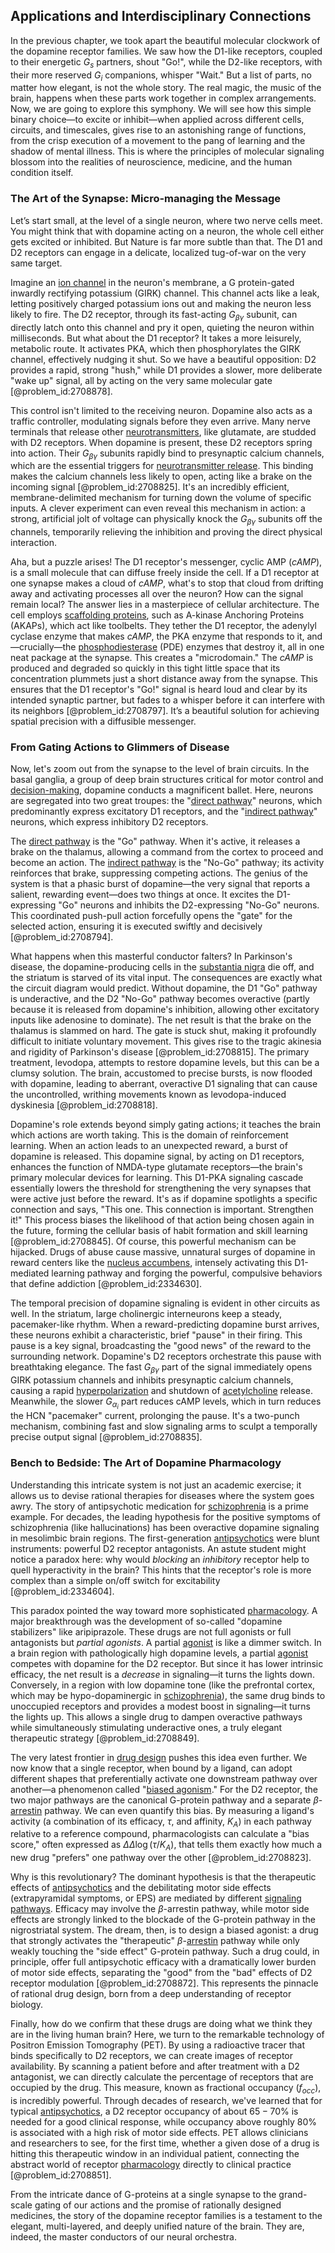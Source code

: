 ## Applications and Interdisciplinary Connections

In the previous chapter, we took apart the beautiful molecular clockwork of the dopamine receptor families. We saw how the D1-like receptors, coupled to their energetic $G_s$ partners, shout "Go!", while the D2-like receptors, with their more reserved $G_i$ companions, whisper "Wait." But a list of parts, no matter how elegant, is not the whole story. The real magic, the music of the brain, happens when these parts work together in complex arrangements. Now, we are going to explore this symphony. We will see how this simple binary choice—to excite or inhibit—when applied across different cells, circuits, and timescales, gives rise to an astonishing range of functions, from the crisp execution of a movement to the pang of learning and the shadow of mental illness. This is where the principles of molecular signaling blossom into the realities of neuroscience, medicine, and the human condition itself.

### The Art of the Synapse: Micro-managing the Message

Let’s start small, at the level of a single neuron, where two nerve cells meet. You might think that with dopamine acting on a neuron, the whole cell either gets excited or inhibited. But Nature is far more subtle than that. The D1 and D2 receptors can engage in a delicate, localized tug-of-war on the very same target.

Imagine an [ion channel](@article_id:170268) in the neuron's membrane, a G protein-gated inwardly rectifying potassium (GIRK) channel. This channel acts like a leak, letting positively charged potassium ions out and making the neuron less likely to fire. The D2 receptor, through its fast-acting $G_{\beta\gamma}$ subunit, can directly latch onto this channel and pry it open, quieting the neuron within milliseconds. But what about the D1 receptor? It takes a more leisurely, metabolic route. It activates PKA, which then phosphorylates the GIRK channel, effectively nudging it shut. So we have a beautiful opposition: D2 provides a rapid, strong "hush," while D1 provides a slower, more deliberate "wake up" signal, all by acting on the very same molecular gate [@problem_id:2708878].

This control isn't limited to the receiving neuron. Dopamine also acts as a traffic controller, modulating signals before they even arrive. Many nerve terminals that release other [neurotransmitters](@article_id:156019), like glutamate, are studded with D2 receptors. When dopamine is present, these D2 receptors spring into action. Their $G_{\beta\gamma}$ subunits rapidly bind to presynaptic calcium channels, which are the essential triggers for [neurotransmitter release](@article_id:137409). This binding makes the calcium channels less likely to open, acting like a brake on the incoming signal [@problem_id:2708825]. It's an incredibly efficient, membrane-delimited mechanism for turning down the volume of specific inputs. A clever experiment can even reveal this mechanism in action: a strong, artificial jolt of voltage can physically knock the $G_{\beta\gamma}$ subunits off the channels, temporarily relieving the inhibition and proving the direct physical interaction.

Aha, but a puzzle arises! The D1 receptor's messenger, cyclic AMP ($cAMP$), is a small molecule that can diffuse freely inside the cell. If a D1 receptor at one synapse makes a cloud of $cAMP$, what's to stop that cloud from drifting away and activating processes all over the neuron? How can the signal remain local? The answer lies in a masterpiece of cellular architecture. The cell employs [scaffolding proteins](@article_id:169360), such as A-kinase Anchoring Proteins (AKAPs), which act like toolbelts. They tether the D1 receptor, the adenylyl cyclase enzyme that makes $cAMP$, the PKA enzyme that responds to it, and—crucially—the [phosphodiesterase](@article_id:163235) (PDE) enzymes that destroy it, all in one neat package at the synapse. This creates a "microdomain." The $cAMP$ is produced and degraded so quickly in this tight little space that its concentration plummets just a short distance away from the synapse. This ensures that the D1 receptor's "Go!" signal is heard loud and clear by its intended synaptic partner, but fades to a whisper before it can interfere with its neighbors [@problem_id:2708797]. It’s a beautiful solution for achieving spatial precision with a diffusible messenger.

### From Gating Actions to Glimmers of Disease

Now, let's zoom out from the synapse to the level of brain circuits. In the basal ganglia, a group of deep brain structures critical for motor control and [decision-making](@article_id:137659), dopamine conducts a magnificent ballet. Here, neurons are segregated into two great troupes: the "[direct pathway](@article_id:188945)" neurons, which predominantly express excitatory D1 receptors, and the "[indirect pathway](@article_id:199027)" neurons, which express inhibitory D2 receptors.

The [direct pathway](@article_id:188945) is the "Go" pathway. When it's active, it releases a brake on the thalamus, allowing a command from the cortex to proceed and become an action. The [indirect pathway](@article_id:199027) is the "No-Go" pathway; its activity reinforces that brake, suppressing competing actions. The genius of the system is that a phasic burst of dopamine—the very signal that reports a salient, rewarding event—does two things at once. It excites the D1-expressing "Go" neurons and inhibits the D2-expressing "No-Go" neurons. This coordinated push-pull action forcefully opens the "gate" for the selected action, ensuring it is executed swiftly and decisively [@problem_id:2708794].

What happens when this masterful conductor falters? In Parkinson's disease, the dopamine-producing cells in the [substantia nigra](@article_id:150093) die off, and the striatum is starved of its vital input. The consequences are exactly what the circuit diagram would predict. Without dopamine, the D1 "Go" pathway is underactive, and the D2 "No-Go" pathway becomes overactive (partly because it is released from dopamine's inhibition, allowing other excitatory inputs like adenosine to dominate). The net result is that the brake on the thalamus is slammed on hard. The gate is stuck shut, making it profoundly difficult to initiate voluntary movement. This gives rise to the tragic akinesia and rigidity of Parkinson's disease [@problem_id:2708815]. The primary treatment, levodopa, attempts to restore dopamine levels, but this can be a clumsy solution. The brain, accustomed to precise bursts, is now flooded with dopamine, leading to aberrant, overactive D1 signaling that can cause the uncontrolled, writhing movements known as levodopa-induced dyskinesia [@problem_id:2708818].

Dopamine's role extends beyond simply gating actions; it teaches the brain which actions are worth taking. This is the domain of reinforcement learning. When an action leads to an unexpected reward, a burst of dopamine is released. This dopamine signal, by acting on D1 receptors, enhances the function of NMDA-type glutamate receptors—the brain's primary molecular devices for learning. This D1-PKA signaling cascade essentially lowers the threshold for strengthening the very synapses that were active just before the reward. It's as if dopamine spotlights a specific connection and says, "This one. This connection is important. Strengthen it!" This process biases the likelihood of that action being chosen again in the future, forming the cellular basis of habit formation and skill learning [@problem_id:2708845]. Of course, this powerful mechanism can be hijacked. Drugs of abuse cause massive, unnatural surges of dopamine in reward centers like the [nucleus accumbens](@article_id:174824), intensely activating this D1-mediated learning pathway and forging the powerful, compulsive behaviors that define addiction [@problem_id:2334630].

The temporal precision of dopamine signaling is evident in other circuits as well. In the striatum, large cholinergic interneurons keep a steady, pacemaker-like rhythm. When a reward-predicting dopamine burst arrives, these neurons exhibit a characteristic, brief "pause" in their firing. This pause is a key signal, broadcasting the "good news" of the reward to the surrounding network. Dopamine's D2 receptors orchestrate this pause with breathtaking elegance. The fast $G_{\beta\gamma}$ part of the signal immediately opens GIRK potassium channels and inhibits presynaptic calcium channels, causing a rapid [hyperpolarization](@article_id:171109) and shutdown of [acetylcholine](@article_id:155253) release. Meanwhile, the slower $G_{\alpha_i}$ part reduces cAMP levels, which in turn reduces the HCN "pacemaker" current, prolonging the pause. It's a two-punch mechanism, combining fast and slow signaling arms to sculpt a temporally precise output signal [@problem_id:2708835].

### Bench to Bedside: The Art of Dopamine Pharmacology

Understanding this intricate system is not just an academic exercise; it allows us to devise rational therapies for diseases where the system goes awry. The story of antipsychotic medication for [schizophrenia](@article_id:163980) is a prime example. For decades, the leading hypothesis for the positive symptoms of schizophrenia (like hallucinations) has been overactive dopamine signaling in mesolimbic brain regions. The first-generation [antipsychotics](@article_id:191554) were blunt instruments: powerful D2 receptor antagonists. An astute student might notice a paradox here: why would *blocking* an *inhibitory* receptor help to quell hyperactivity in the brain? This hints that the receptor's role is more complex than a simple on/off switch for excitability [@problem_id:2334604].

This paradox pointed the way toward more sophisticated [pharmacology](@article_id:141917). A major breakthrough was the development of so-called "dopamine stabilizers" like aripiprazole. These drugs are not full agonists or full antagonists but *partial agonists*. A partial [agonist](@article_id:163003) is like a dimmer switch. In a brain region with pathologically high dopamine levels, a partial [agonist](@article_id:163003) competes with dopamine for the D2 receptor. But since it has lower intrinsic efficacy, the net result is a *decrease* in signaling—it turns the lights down. Conversely, in a region with low dopamine tone (like the prefrontal cortex, which may be hypo-dopaminergic in [schizophrenia](@article_id:163980)), the same drug binds to unoccupied receptors and provides a modest boost in signaling—it turns the lights up. This allows a single drug to dampen overactive pathways while simultaneously stimulating underactive ones, a truly elegant therapeutic strategy [@problem_id:2708849].

The very latest frontier in [drug design](@article_id:139926) pushes this idea even further. We now know that a single receptor, when bound by a ligand, can adopt different shapes that preferentially activate one downstream pathway over another—a phenomenon called "[biased agonism](@article_id:147973)." For the D2 receptor, the two major pathways are the canonical G-protein pathway and a separate $\beta$-[arrestin](@article_id:154357) pathway. We can even quantify this bias. By measuring a ligand's activity (a combination of its efficacy, $\tau$, and affinity, $K_A$) in each pathway relative to a reference compound, pharmacologists can calculate a "bias score," often expressed as $\Delta\Delta \log(\tau/K_A)$, that tells them exactly how much a new drug "prefers" one pathway over the other [@problem_id:2708823].

Why is this revolutionary? The dominant hypothesis is that the therapeutic effects of [antipsychotics](@article_id:191554) and the debilitating motor side effects (extrapyramidal symptoms, or EPS) are mediated by different [signaling pathways](@article_id:275051). Efficacy may involve the $\beta$-arrestin pathway, while motor side effects are strongly linked to the blockade of the G-protein pathway in the nigrostriatal system. The dream, then, is to design a biased agonist: a drug that strongly activates the "therapeutic" $\beta$-[arrestin](@article_id:154357) pathway while only weakly touching the "side effect" G-protein pathway. Such a drug could, in principle, offer full antipsychotic efficacy with a dramatically lower burden of motor side effects, separating the "good" from the "bad" effects of D2 receptor modulation [@problem_id:2708872]. This represents the pinnacle of rational drug design, born from a deep understanding of receptor biology.

Finally, how do we confirm that these drugs are doing what we think they are in the living human brain? Here, we turn to the remarkable technology of Positron Emission Tomography (PET). By using a radioactive tracer that binds specifically to D2 receptors, we can create images of receptor availability. By scanning a patient before and after treatment with a D2 antagonist, we can directly calculate the percentage of receptors that are occupied by the drug. This measure, known as fractional occupancy ($f_{occ}$), is incredibly powerful. Through decades of research, we've learned that for typical [antipsychotics](@article_id:191554), a D2 receptor occupancy of about $65-70\%$ is needed for a good clinical response, while occupancy above roughly $80\%$ is associated with a high risk of motor side effects. PET allows clinicians and researchers to see, for the first time, whether a given dose of a drug is hitting this therapeutic window in an individual patient, connecting the abstract world of receptor [pharmacology](@article_id:141917) directly to clinical practice [@problem_id:2708851].

From the intricate dance of G-proteins at a single synapse to the grand-scale gating of our actions and the promise of rationally designed medicines, the story of the dopamine receptor families is a testament to the elegant, multi-layered, and deeply unified nature of the brain. They are, indeed, the master conductors of our neural orchestra.